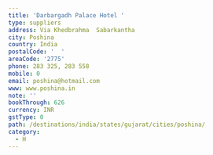 ```yaml
---
title: 'Darbargadh Palace Hotel '
type: suppliers
address: Via Khedbrahma  Sabarkantha
city: Poshina
country: India
postalCode: '  '
areaCode: '2775'
phone: 283 325, 283 558
mobile: 0
email: poshina@hotmail.com
www: www.poshina.in
note: ''
bookThrough: 626
currency: INR
gstType: 0
path: /destinations/india/states/gujarat/cities/poshina/
category:
  - H
---
```


